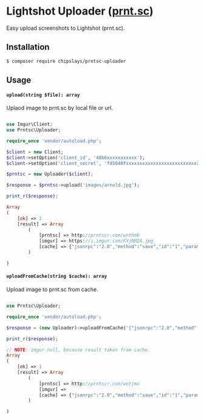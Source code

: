 # Lightshot Uploader ([prnt.sc](https://prnt.sc/))

Easy upload screenshots to Lightshot (prnt.sc).

## Installation

```bash
$ composer require chipslays/prntsc-uploader
```

## Usage

#### `upload(string $file): array`

Uplaod image to prnt.sc by local file or url.

```php

use Imgur\Client;
use Prntsc\Uploader;

require_once 'vendor/autoload.php';

$client = new Client;
$client->setOption('client_id', '48b6xxxxxxxxxxx');
$client->setOption('client_secret', 'fd5048fxxxxxxxxxxxxxxxxxxxxxxxxxxxxxxxxx');

$prntsc = new Uploader($client);

$response = $prntsc->upload('images/arnold.jpg');

print_r($response);

Array
(
    [ok] => 1
    [result] => Array
        (
            [prntsc] => http://prntscr.com/wnthmb
            [imgur] => https://i.imgur.com/FXjRMZ4.jpg
            [cache] => {"jsonrpc":"2.0","method":"save","id":"1","params":{"img_url":"https:\/\/i.imgur.com\/FXjRMZ4.jpg","thumb_url":"https:\/\/i.imgur.com\/FXjRMZ4.jpg","delete_hash":"FyUDDstquzhymYK","app_id":"{813F8739-7DC3-7EFFF9F0E13F}","width":500,"height":383,"dpr":"1"}}
        )

)
```

#### `uploadFromCache(string $cache): array`

Upload image to prnt.sc from cache.

```php

use Prntsc\Uploader;

require_once 'vendor/autoload.php';

$response = (new Uploader)->uploadFromCache('{"jsonrpc":"2.0","method":"save","id":"1","params":{"img_url":"https:\/\/i.imgur.com\/FXjRMZ4.jpg","thumb_url":"https:\/\/i.imgur.com\/FXjRMZ4.jpg","delete_hash":"FyUDDstquzhymYK","app_id":"{813F8739-7DC3-7EFFF9F0E13F}","width":500,"height":383,"dpr":"1"}}');

print_r($response);

// NOTE: imgur null, because result taken from cache.
Array
(
    [ok] => 1
    [result] => Array
        (
            [prntsc] => http://prntscr.com/wntjmx
            [imgur] =>
            [cache] => {"jsonrpc":"2.0","method":"save","id":"1","params":{"img_url":"https:\/\/i.imgur.com\/FXjRMZ4.jpg","thumb_url":"https:\/\/i.imgur.com\/FXjRMZ4.jpg","delete_hash":"FyUDDstquzhymYK","app_id":"{813F8739-7DC3-7EFFF9F0E13F}","width":500,"height":383,"dpr":"1"}}
        )

)
```
